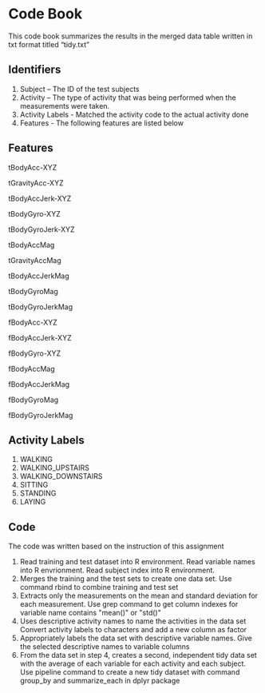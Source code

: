 # Code Book

This code book summarizes the results in the merged data table written in txt format titled “tidy.txt”

## Identifiers

1. Subject – The ID of the test subjects
2. Activity – The type of activity that was being performed when the measurements were taken.
3. Activity Labels - Matched the activity code to the actual activity done
4. Features - The following features are listed below 

## Features


tBodyAcc-XYZ

tGravityAcc-XYZ

tBodyAccJerk-XYZ

tBodyGyro-XYZ

tBodyGyroJerk-XYZ

tBodyAccMag

tGravityAccMag

tBodyAccJerkMag

tBodyGyroMag

tBodyGyroJerkMag

fBodyAcc-XYZ

fBodyAccJerk-XYZ

fBodyGyro-XYZ

fBodyAccMag

fBodyAccJerkMag

fBodyGyroMag

fBodyGyroJerkMag


## Activity Labels

1. WALKING
2. WALKING_UPSTAIRS
3. WALKING_DOWNSTAIRS
4. SITTING
5. STANDING
6. LAYING

## Code
The code was written based on the instruction of this assignment

1. Read training and test dataset into R environment. Read variable names into R envrionment. Read subject index into R environment.
2. Merges the training and the test sets to create one data set. Use command rbind to combine training and test set
3. Extracts only the measurements on the mean and standard deviation for each measurement. Use grep command to get column indexes for variable name contains "mean()" or "std()"
4. Uses descriptive activity names to name the activities in the data set Convert activity labels to characters and add a new column as factor
5. Appropriately labels the data set with descriptive variable names. Give the selected descriptive names to variable columns
6. From the data set in step 4, creates a second, independent tidy data set with the average of each variable for each activity and each subject. Use pipeline command to create a new tidy dataset with command group_by and summarize_each in dplyr package
